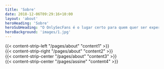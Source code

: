 ```yaml
---
title: 'Sobre'
date: 2018-12-06T09:29:16+10:00
layout: 'about'
heroHeading: 'Sobre'
heroSubHeading: "O OnlySecFans é o lugar certo para quem quer ser expert em cyber segurança. Fazer parte desse grupo é obrigatório se você é:"
heroBackground: 'images/1.jpg'
---
```


<div>
{{< content-strip-left "/pages/about" "content1" >}}
</div>
<div>
{{< content-strip-right "/pages/about" "content2" >}}
</div>
<div>
{{< content-strip-center "/pages/about" "content3" >}}
</div>
<div>
{{< content-strip-center "/pages/assine" "content4" >}}
</div>

